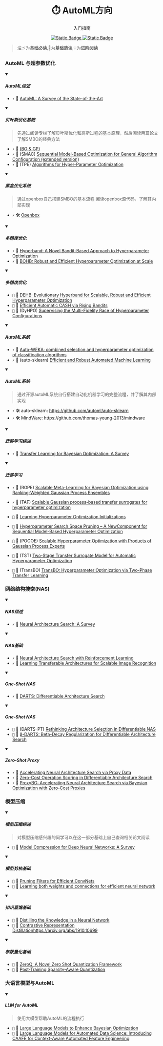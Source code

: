 <p align="center">
    <h1 align="center">⏱️ AutoML方向</h1>
    <p align="center">入门指南</p>
    <p align="center">
        <a href="https://github.com/PKU-DAIR">
            <img alt="Static Badge" src="https://img.shields.io/badge/%C2%A9-PKU--DAIR-%230e529d?labelColor=%23003985">
        </a>
        <a href="https://github.com/PKU-DAIR">
            <img alt="Static Badge" src="https://img.shields.io/badge/PKU--DAIR-black?logo=github">
        </a>
    </p>
</p>

> 注:⚡为**基础必读**,💎为**基础选读**,💡为**进阶阅读**

### AutoML 与超参数优化


<details open>
<summary>

##### AutoML综述

</summary>

- `⚡` 📄 [AutoML: A Survey of the State-of-the-Art](https://www.sciencedirect.com/science/article/abs/pii/S0950705120307516)

</details>

<details open>
<summary>

##### 贝叶斯优化基础

</summary>

> 先通过阅读专栏了解贝叶斯优化和高斯过程的基本原理，然后阅读两篇论文了解SMBO的经典方法

- `⚡` 📄 [(BO & GP)](https://zhuanlan.zhihu.com/p/139605200)
- `⚡` 📄 (SMAC) [Sequential Model-Based Optimization for General Algorithm Configuration (extended version)](https://ai.dmi.unibas.ch/research/reading_group/hutter-et-al-tr2010.pdf)
- `⚡` 📄 (TPE) [Algorithms for Hyper-Parameter Optimization](https://proceedings.neurips.cc/paper_files/paper/2011/hash/86e8f7ab32cfd12577bc2619bc635690-Abstract.html)

</details>

<details open>
<summary>

##### 黑盒优化系统

</summary>

> 通过openbox自己搭建SMBO的基本流程
阅读openbox源代码，了解其内部实现

- `⚡` 🛠️ [Openbox](https://github.com/PKU-DAIR/open-box)

</details>

<details open>
<summary>

##### 多精度优化

</summary>

- `⚡` 📄 [Hyperband: A Novel Bandit-Based Approach to Hyperparameter Optimization](https://www.jmlr.org/papers/v18/16-558.html)
- `⚡` 📄 [BOHB: Robust and Efficient Hyperparameter Optimization at Scale](https://proceedings.mlr.press/v80/falkner18a.html)

</details>

<details open>
<summary>

##### 多精度优化

</summary>

- `💎` 📄 [DEHB: Evolutionary Hyperband for Scalable, Robust and Efficient Hyperparameter Optimization](https://www.ijcai.org/proceedings/2021/0296.pdf)
- `💎` 📄 [Efficient Automatic CASH via Rising Bandits](https://ojs.aaai.org/index.php/AAAI/article/view/5910)
- `💎` 📄 (DyHPO) [Supervising the Multi-Fidelity Race of Hyperparameter Configurations](https://proceedings.neurips.cc/paper_files/paper/2022/hash/57b694fef23ae7b9308eb4d46342595d-Abstract-Conference.html)

</details>

<details open>
<summary>

##### AutoML系统

</summary>

- `⚡` 📄 [Auto-WEKA: combined selection and hyperparameter optimization of classification algorithms](https://dl.acm.org/doi/abs/10.1145/2487575.2487629)
- `⚡` 📄 (auto-sklearn) [Efficient and Robust Automated Machine Learning](https://proceedings.neurips.cc/paper/2015/hash/11d0e6287202fced83f79975ec59a3a6-Abstract.html)

</details>

<details open>
<summary>

##### AutoML系统

</summary>

> 通过开源autoML系统自行搭建自动化机器学习的完整流程，并了解其内部实现

- `⚡` 🛠️ auto-sklearn:  https://github.com/automl/auto-sklearn
- `⚡` 🛠️ MindWare:  https://github.com/thomas-young-2013/mindware

</details>

<details open>
<summary>

##### 迁移学习综述

</summary>

- `⚡` 📄 [Transfer Learning for Bayesian Optimization: A Survey](https://arxiv.org/abs/2302.05927)

</details>

<details open>
<summary>

##### 迁移学习

</summary>

- `⚡` 📄 (RGPE) [Scalable Meta-Learning for Bayesian Optimization using Ranking-Weighted Gaussian Process Ensembles](https://aad.informatik.uni-freiburg.de/wp-content/uploads/papers/18-AUTOML-RGPE.pdf)
- `⚡` 📄 (TAF) [Scalable Gaussian process-based transfer surrogates for hyperparameter optimization](https://link.springer.com/article/10.1007/s10994-017-5684-y)

- `💎` 📄 [Learning Hyperparameter Optimization Initializations](https://ieeexplore.ieee.org/abstract/document/7344817)
- `💎` 📄 [Hyperparameter Search Space Pruning – A NewComponent for Sequential Model-Based Hyperparameter Optimization](https://link.springer.com/chapter/10.1007/978-3-319-23525-7_7)
- `💎` 📄 (POGOE) [Scalable Hyperparameter Optimization with Products of Gaussian Process Experts](https://link.springer.com/chapter/10.1007/978-3-319-46128-1_3)
- `💎` 📄 (TST) [Two-Stage Transfer Surrogate Model for Automatic Hyperparameter Optimization](https://link.springer.com/chapter/10.1007/978-3-319-46128-1_13)
- `💎` 📄 (TransBO) [TransBO: Hyperparameter Optimization via Two-Phase Transfer Learning](https://dl.acm.org/doi/abs/10.1145/3534678.3539255)

</details>

### 网络结构搜索(NAS)

<details open>
<summary>

##### NAS综述

</summary>

- `⚡` 📄 [Neural Architecture Search: A Survey](https://www.jmlr.org/papers/v20/18-598.html)

</details>

<details open>
<summary>

##### NAS基础

</summary>

- `⚡` 📄 [Neural Architecture Search with Reinforcement Learning](https://arxiv.org/abs/1611.01578)
- `⚡` 📄 [Learning Transferable Architectures for Scalable Image Recognition](https://openaccess.thecvf.com/content_cvpr_2018/html/Zoph_Learning_Transferable_Architectures_CVPR_2018_paper.html)

</details>

<details open>
<summary>

##### One-Shot NAS

</summary>

- `⚡` 📄 [DARTS: Differentiable Architecture Search](https://arxiv.org/abs/1806.09055)

</details>

<details open>
<summary>

##### One-Shot NAS

</summary>

- `💎` 📄 (DARTS-PT) [Rethinking Architecture Selection in Differentiable NAS](https://arxiv.org/abs/2108.04392)
- `💎` 📄 [β-DARTS: Beta-Decay Regularization for Differentiable Architecture Search](https://openaccess.thecvf.com/content/CVPR2022/html/Ye_b-DARTS_Beta-Decay_Regularization_for_Differentiable_Architecture_Search_CVPR_2022_paper.html)

</details>

<details open>
<summary>

##### Zero-Shot Proxy

</summary>

- `⚡` 📄 [Accelerating Neural Architecture Search via Proxy Data](https://arxiv.org/abs/2106.04784)
- `⚡` 📄 [Zero-Cost Operation Scoring in Differentiable Architecture Search](https://arxiv.org/abs/2106.06799)
- `⚡` 📄 [ProxyBO: Accelerating Neural Architecture Search via Bayesian Optimization with Zero-Cost Proxies](https://ojs.aaai.org/index.php/AAAI/article/view/26169)

</details>

### 模型压缩

<details open>
<summary>

##### 模型压缩综述

</summary>

> 对模型压缩感兴趣的同学可以在这一部分基础上自己查询相关论文阅读

- `💎` 📄 [Model Compression for Deep Neural Networks: A Survey](https://www.mdpi.com/2073-431X/12/3/60)

</details>

<details open>
<summary>

##### 模型剪枝基础

</summary>

- `💎` 📄 [Pruning Filters for Efficient ConvNets](https://arxiv.org/abs/1608.08710)
- `💎` 📄 [Learning both weights and connections for efficient neural network](https://proceedings.neurips.cc/paper/2015/hash/ae0eb3eed39d2bcef4622b2499a05fe6-Abstract.html)

</details>

<details open>
<summary>

##### 知识蒸馏基础

</summary>

- `💎` 📄 [Distilling the Knowledge in a Neural Network](https://arxiv.org/abs/1503.02531)
- `💎` 📄 [Contrastive Representation Distillation]()https://arxiv.org/abs/1910.10699

</details>

<details open>
<summary>

##### 参数量化基础

</summary>

- `💎` 📄 [ZeroQ: A Novel Zero Shot Quantization Framework](https://openaccess.thecvf.com/content_CVPR_2020/html/Cai_ZeroQ_A_Novel_Zero_Shot_Quantization_Framework_CVPR_2020_paper.html)
- `💎` 📄 [Post-Training Sparsity-Aware Quantization](https://proceedings.neurips.cc/paper/2021/hash/9431c87f273e507e6040fcb07dcb4509-Abstract.html)

</details>

### 大语言模型与AutoML

<details open>
<summary>

##### LLM for AutoML

</summary>

> 使用大模型帮助AutoML的流程执行

- `💎` 📄 [Large Language Models to Enhance Bayesian Optimization](https://arxiv.org/abs/2402.03921)
- `💎` 📄 [Large Language Models for Automated Data Science: Introducing CAAFE for Context-Aware Automated Feature Engineering](https://proceedings.neurips.cc/paper_files/paper/2023/hash/8c2df4c35cdbee764ebb9e9d0acd5197-Abstract-Conference.html)

</details>